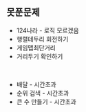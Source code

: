 ## 못푼문제

- 124나라 - 로직 모르겠음
- 행렬테두리 회전하기
- 게임맵최단거리
- 거리두기 확인하기
  
<br/>
  
- 배달 - 시간초과
- 순위 검색 - 시간초과
- 큰 수 만들기 - 시간초과